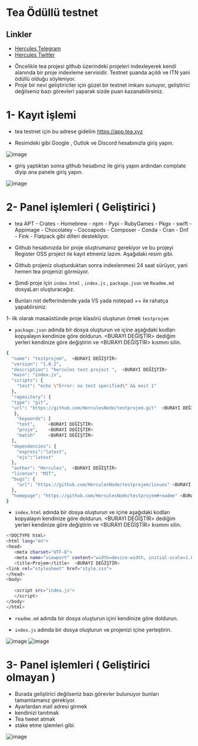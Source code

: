 # Tea Ödüllü testnet

## Linkler
 * [Hercules Telegram](https://t.me/HerculesNode)
 * [Hercules Twitter](https://twitter.com/Herculesnode)

- Öncelikle tea projesi github üzerindeki projeleri indexleyerek kendi alanında bir proje indexleme servisidir. Testnet şuanda açıldı ve ITN yani ödüllü olduğu söyleniyor. 
- Proje bir nevi geliştiriciler için güzel bir testnet imkanı sunuyor, geliştirici değilseniz bazı görevleri yaparak sizde puan kazanabilirsiniz. 

# 1- Kayıt işlemi

- tea testnet için bu adrese gidelim https://app.tea.xyz

- Resimdeki gibi Google , Outlok ve Discord hesabınızla giriş yapın. 

![image](https://github.com/HerculesNode/tea-testnet/assets/101635385/5fd6bcca-ec91-42da-92b9-66e101fac099)

- giriş yaptıktan sonra github hesabınız ile giriş yapın ardından complate diyip ana panele giriş yapın.

![image](https://github.com/HerculesNode/tea-testnet/assets/101635385/6f28bc9c-b58d-4652-98cd-6a21d3e47580)


# 2- Panel işlemleri ( Geliştirici )

- tea APT - Crates - Homebrew - npm - Pypi - RubyGames - Pkgx - swift - Appimage - Chocolatey - Cocoapods - Composer - Conda - Cran - Dnf - Fink - Flatpack gibi dilleri destekliyor.

- Github hesabınızda bir proje oluştrumanız gerekiyor ve bu projeyi Register OSS project ile kayıt etmeniz lazım. Aşağıdaki resim gibi. 
- Github projeniz oluşturduktan sonra indexlenmesi 24 saat sürüyor, yani hemen tea projenizi görmüyor.

- Şimdi proje için `index.html` , `index.js` , `package.json` ve `Readme.md` dosyaLarı oluşturacağız.  
- Bunları not defterindende yada VS yada notepad ++ ile rahatça yapablirsiniz. 


1- ilk olarak masaüstünde proje klasörü oluşturun örnek `testprojem` 


- `package.json` adında bir dosya oluşturun ve içine aşağıdaki kodları kopyalayın kendinize göre doldurun. <BURAYI DEĞİŞTİR> dediğim yerleri kendinize göre değiştirin ve <BURAYI DEĞİŞTİR> kısmını silin.

```bash
{
  "name": "testprojem",  <BURAYI DEĞİŞTİR>
  "version": "1.0.2",
  "description": "hercules test project ",  <BURAYI DEĞİŞTİR>
  "main": "index.js",
  "scripts": {
    "test": "echo \"Error: no test specified\" && exit 1"
  },
  "repository": {
  "type": "git",
  "url": "https://github.com/HerculesNode/testprojem.git"  <BURAYI DEĞİŞTİR>
   },
    "keywords": [
    "test",     <BURAYI DEĞİŞTİR>
    "proje",    <BURAYI DEĞİŞTİR>
    "matsh"     <BURAYI DEĞİŞTİR>
  ],
  "dependencies": {
    "express":"latest",
    "ejs":"latest"
  },
  "author": "Hercules",  <BURAYI DEĞİŞTİR>
  "license": "MIT",
  "bugs": {
    "url": "https://github.com/HerculesNode/testprojem/issues" <BURAYI DEĞİŞTİR>
  },
  "homepage": "https://github.com/HerculesNode/testprojem#readme" <BURAYI DEĞİŞTİR>
}

```


- `index.html` adında bir dosya oluşturun ve içine aşağıdaki kodları kopyalayın kendinize göre doldurun. <BURAYI DEĞİŞTİR> dediğim yerleri kendinize göre değiştirin ve <BURAYI DEĞİŞTİR> kısmını silin.

 ```bash
<!DOCTYPE html>
<html lang="en">
<head>
    <meta charset="UTF-8">
    <meta name="viewport" content="width=device-width, initial-scale=1.0">
    <title>Projem</title>  <BURAYI DEĞİŞTİR>
<link rel="stylesheet" href="style.css">
</head>
<body>
    
    <script src="index.js">   
    </script>
</body>
</html>

```


- `readme.md` adında bir dosya oluşturun içini kendinize göre doldurun. 

- `index.js` adında bir dosya oluşturun ve projenizi içine yerleştirin.


![image](https://github.com/HerculesNode/tea-testnet/assets/101635385/00b9e31a-7382-4236-a56e-2c5d427df40a)
![image](https://github.com/HerculesNode/tea-testnet/assets/101635385/8fc64ff3-fd48-4660-bf31-ec320a3a520a)


# 3- Panel işlemleri ( Geliştirici olmayan )

- Burada geliştirici değilseniz bazı görevler bulunuyor bunları tamamlamanız gerekiyor. 
- Ayarlardan mail adresi girmek
- kendinizi tanıtmak
- Tea tweet atmak
- stake etme işlemleri gibi.

![image](https://github.com/HerculesNode/tea-testnet/assets/101635385/2f8aeddd-e2c8-46fd-a925-996e88b7d035)
